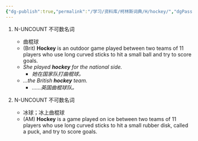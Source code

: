 ```yaml
---
{"dg-publish":true,"permalink":"/学习/资料库/柯林斯词典/H/hockey/","dgPassFrontmatter":true}
---
```


1. N-UNCOUNT 不可数名词
	- 曲棍球
	- (Brit) **Hockey** is an outdoor game played between two teams of 11 players who use long curved sticks to hit a small ball and try to score goals.
	- *She played **hockey** for the national side.*
		- *她在国家队打曲棍球。*
	- *...the British **hockey** team.*
		- *……英国曲棍球队。*

2. N-UNCOUNT 不可数名词
	- 冰球；冰上曲棍球
	- (AM) **Hockey** is a game played on ice between two teams of 11 players who use long curved sticks to hit a small rubber disk, called a puck, and try to score goals.